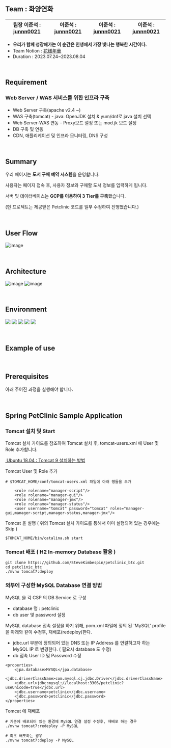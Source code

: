 ## Team : 화양연화

팀장 이준석 : [junnn0021](https://github.com/junnn0021) | 이준석 : [junnn0021](https://github.com/junnn0021) | 이준석 : [junnn0021](https://github.com/junnn0021) | 이준석 : [junnn0021](https://github.com/junnn0021) | 
 --- | --- | --- | --- |

- **우리가 함께 성장해가는 이 순간은 인생에서 가장 빛나는 행복한 시간이다.**
- Team Notion : [花様年華](https://www.notion.so/da73182e65984c3b8a985bc8ce32e699)
- Duration : 2023.07.24~2023.08.04
<br>

## Requirement

### Web Server / WAS 서비스를 위한 인프라 구축

- Web Server 구축(apache v2.4 ~)
- WAS 구축(tomcat) - java: OpenJDK 설치 & yum/dnf로 java 설치 선택
- Web Server-WAS 연동 - Proxy모드 설정 또는 mod.jk 모드 설정
- DB 구축 및 연동
- CDN, 애플리케이션 및 인프라 모니터링, DNS 구성
<br>

## Summary
우리 페이지는 **도서 구매 예약 시스템**을 운영합니다.<p>사용자는 페이지 접속 후, 사용자 정보와 구매할 도서 정보를 입력하게 됩니다.

서버 및 데이터베이스는 **GCP를 이용하여 3 Tier를 구축**했습니다.

(현 프로젝트는 제공받은 Petclinic 코드를 일부 수정하여 진행했습니다.)

<br>

## User Flow
![image](https://github.com/junnn0021/book-reservation/assets/119108967/d665cb98-ed5d-4883-b7ab-16f719fbde96)

<br>

## Architecture

![image](https://github.com/junnn0021/book-reservation/assets/119108967/4a4c8dc3-7a65-47b5-89b9-ca218c1c9e53)
![image](https://github.com/junnn0021/book-reservation/assets/119108967/db80d99f-f4dc-4c3a-9209-b29c5097e621)

<br>

## Environment
<!--<div align=center>-->
<img src="https://img.shields.io/badge/GCP-4285F4?stylefor-the-badge&logo=Google Cloud&logoColor=FAFAFA"/> <img src="https://img.shields.io/badge/Apache-D22128?stylefor-the-badge&logo=Apache&logoColor=FAFAFA"/>
<img src="https://img.shields.io/badge/Tomcat-F8DC75?stylefor-the-badge&logo=Apache Tomcat&logoColor=000000"/>
<img src="https://img.shields.io/badge/Maven-C71A36?stylefor-the-badge&logo=Apache Maven&logoColor=FAFAFA"/>
<img src="https://img.shields.io/badge/JMeter-D22128?stylefor-the-badge&logo=Apache JMeter&logoColor=FAFAFA"/>

<!--</div>-->

<br>

## Example of use


<br>

## Prerequisites

아래 주어진 과정을 실행해야 합니다.

<br>

## Spring PetClinic Sample Application

### Tomcat 설치 및 Start
Tomcat 설치 가이드를 참조하여 Tomcat 설치 후, tomcat-users.xml 에 User 및 Role 추가합니다.

[ Ubuntu 18.04 : Tomcat 9 설치하는 방법 ](https://jjeongil.tistory.com/1351)

Tomcat User 및 Role 추가

```
# $TOMCAT_HOME/conf/tomcat-users.xml 파일에 아래 행들을 추가

    <role rolename="manager-script"/>
    <role rolename="manager-gui"/>
    <role rolename="manager-jmx"/>
    <role rolename="manager-status"/>
    <user username="tomcat" password="tomcat" roles="manager-gui,manager-script,manager-status,manager-jmx"/>
```

Tomcat 을 실행 ( 위의 Tomcat 설치 가이드를 통해서 이미 실행되어 있는 경우에는 Skip )

```
$TOMCAT_HOME/bin/catalina.sh start
```

### Tomcat 배포 ( H2 In-memory Database 활용 )
```
git clone https://github.com/SteveKimbespin/petclinic_btc.git 
cd petclinic_btc
./mvnw tomcat7:deploy
```

### 외부에 구성한 MySQL Database 연결 방법

MySQL 을 각 CSP 의 DB Service 로 구성
  - database 명 : petclinic  
  - db user 및 password 설정

MySQL database 접속 설정을 하기 위해, pom.xml 파일에 정의 된 'MySQL' profile 을 아래와 같이 수정후, 재배포(redeploy)한다.
  - jdbc.url 부분에 정의되어 있는 DNS 또는 IP Address 를 연결하고자 하는 MySQL IP 로 변경한다. ( 필요시 database 도 수정)
  - db 접속 User ID 및 Password 수정

```
<properties>
    <jpa.database>MYSQL</jpa.database>
    <jdbc.driverClassName>com.mysql.cj.jdbc.Driver</jdbc.driverClassName>
    <jdbc.url>jdbc:mysql://localhost:3306/petclinic?useUnicode=true</jdbc.url>
    <jdbc.username>petclinic</jdbc.username>
    <jdbc.password>petclinic</jdbc.password>
</properties>
```      

Tomcat 에 재배포

```
# 기존에 배포되어 있는 환경에 MySQL 연결 설정 수정후, 재배포 하는 경우
./mvnw tomcat7:redeploy -P MySQL

# 최초 배포하는 경우
./mvnw tomcat7:deploy -P MySQL
```





